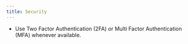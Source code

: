 ```yaml
---
title: Security
---
```


* Use Two Factor Authentication (2FA) or Multi Factor Authentication (MFA) whenever available.

